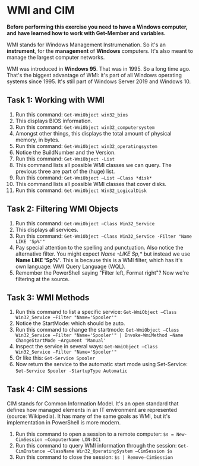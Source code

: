 # WMI and CIM

**Before performing this exercise you need to have a Windows computer, and have learned how to work with Get-Member and variables.**

WMI stands for Windows Management Instrumenation. So it's an **instrument**, for the **management** of **Windows** computers. It's also meant to manage the largest computer networks.

WMI was introduced in **Windows 95**. That was in 1995. So a long time ago. That's the biggest advantage of WMI: it's part of all Windows operating systems since 1995. It's still part of Windows Server 2019 and Windows 10.


## Task 1: Working with WMI
1. Run this command: ```Get-WmiObject win32_bios```
1. This displays BIOS information.
1. Run this command: ```Get-WmiObject win32_computersystem```
1. Amongst other things, this displays the total amount of physical memory, in bytes.
1. Run this command: ```Get-WmiObject win32_operatingsystem```
1. Notice the BuildNumber and the Version.
1. Run this command: ```Get-WmiObject -List```
1. This command lists all possible WMI classes we can query. The previous three are part of the (huge) list.
1. Run this command: ```Get-WmiObject –List –Class *disk*```
1. This command lists all possible WMI classes that cover disks.
1. Run this command: ```Get-WmiObject Win32_LogicalDisk```


## Task 2: Filtering WMI Objects
1. Run this command: ```Get-WmiObject –Class Win32_Service```
1. This displays all services.
1. Run this command: ```Get-WmiObject –Class Win32_Service -Filter "Name LIKE 'Sp%'"```
1. Pay special attention to the spelling and punctuation. Also notice the alternative filter. You might expect **Name -LIKE Sp*,** but instead we use **Name LIKE 'Sp%'**. This is because this is a WMI filter, which has it's own language: WMI Query Language (WQL).
1. Remember the PowerShell saying "Filter left, Format right"? Now we're filtering at the source.


## Task 3: WMI Methods
1. Run this command to list a specific service: ```Get-WmiObject –Class Win32_Service –Filter "Name='Spooler'"```
1. Notice the StartMode: which should be auto.
1. Run this command to change the startmode: ```Get-WmiObject –Class Win32_Service –Filter "Name='Spooler'" | Invoke-WmiMethod –Name ChangeStartMode –Argument 'Manual'```
1. Inspect the service in several ways: ```Get-WmiObject –Class Win32_Service –Filter "Name='Spooler'"```
1. Or like this: ```Get-Service Spooler```
1. Now return the service to the automatic start mode using Set-Service: ```Set-Service Spooler -StartupType Automatic```


## Task 4: CIM sessions
CIM stands for Common Information Model. It's an open standard that defines how managed elements in an IT environment are represented (source: Wikipedia). It has many of the same goals as WMI, but it's implementation in PowerShell is more modern.

1. Run this command to open a session to a remote computer: ```$s = New-CimSession –ComputerName LON-DC1```
1. Run this command to query WMI information through the session: ```Get-CimInstance –ClassName Win32_OperatingSystem –CimSession $s```
1. Run this command to close the session: ```$s | Remove-CimSession```
